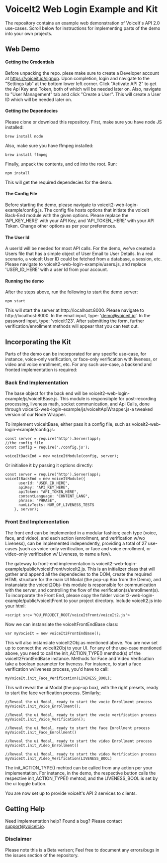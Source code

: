 # VoiceIt2 Web Login Example and Kit
The repository contains an example web demonstration of VoiceIt's API 2.0 use-cases. Scroll below for instructions for implementing parts of the demo into your own projects.

## Web Demo 

#### Getting the Credentials 
Before unpacking the repo. plese make sure to create a Developer account at https://voiceit.io/signup. Upon completion, 
login and navigate to the "Settings tab" at the bottom lower left corner. Click "Activate API 2" to get the Api Key and Token, both of which will be needed later on. Also, navigate to "User Management" tab and click "Create a User". This will create a User ID which will be needed later on. 

#### Getting the Dependecies 
Please clone or download this repository. First, make sure you have node JS installed:
```
brew install node
```
Also, make sure you have ffmpeg installed:
```
brew install ffmpeg
```
Finally, unpack the contents, and cd into the root. Run:
```
npm install
```
This will get the required dependecies for the demo.

#### The Config File 
Before starting the demo, please navigate to voiceit2-web-login-example/config.js. The config file hosts options that initiate the voiceIt Back-End module with the given options. Please replace the 'API_KEY_HERE' with your API Key, and 'API_TOKEN_HERE' with your API Token. Change other options as per your preferences.

#### The User Id
A userId will be needed for most API calls. For the demo, we've created a Users file that has a simple object of User Email to User Details. In a real scenario, a voiceIt User ID could be fetched from a database, a session, etc. 
Please navigate to voiceit2-web-login-example/users.js, and replace 'USER_ID_HERE' with a user Id from your account. 

#### Running the demo
After the steps above, run the following to start the demo server:
```
npm start
```
This will start the server at http://localhost:8000. Please navigate to http://localhost:8000. 
In the email input, type: 'demo@voiceit.io'. In the password input, type: 'voiceit123'. After submitting the form, further verification/enrollment methods will appear that you can test out. 

## Incorporating the Kit
Parts of the demo can be incorporated for any specific use-case, for instance, voice-only verification, or face-only verification with liveness, or video and voice enrollment, etc. For any such use-case, a backend and fronted implementation is required:

### Back End Implementation

The base object for the back end will be voiceit2-web-login-example/js/voiceItBase.js. This module is responsibple for post-recording processing, liveness math, socket communication, and Api Calls, done through voiceit2-web-login-example/js/voiceItApiWrapper.js-a tweaked version of our Node Wrapper.

To implement voiceItBase, either pass it a config file, such as voiceit2-web-login-example/config.js:
```
const server = require('http').Server(app);
//the config file
const config = require('./config.js');

voiceItBackEnd = new voiceItModule(config, server);
```

Or initialise it by passing it options directly:

```
const server = require('http').Server(app);
voiceItBackEnd = new voiceItModule({
      userId: "USER_ID_HERE",
      apiKey: "API_KEY_HERE",
      apiToken: "API_TOKEN_HERE",
      contentLanguage: "CONTENT_LANG",
      phrase: "PHRASE",
      numLivTests: NUM_OF_LIVENESS_TESTS
    }, server);
```

### Front End Implementation
The front end can be implemented in a modular fashion; each type (voice, face, and video), and each action (enrollment, and verification w/wo Liveness), can be implemented independently, providing a total of 27 use-cases (such as voice-only verification, or face and voice enrollment, or video-only verification w/ Liveness, to name a few).

The gateway to front-end implementation is voiceit2-web-login-example/public/voiceItFront/voiceIt2.js. This is an initializer class that will gather and append all the dependecies to the DOM, create the required HTML structure for the main UI Modal (the pop-up Box from the Demo), and instansiate the voiceIt2Obj- this module is responsible for communication with the server, and controlling the flow of the verification(s)/enrollment(s). 
To incorporate the Front End, please copy the folder voiceit2-web-login-example/public/voiceItFront to your project directory.
Include voiceIt2.js into your html:
```
<script src='YOU_PROJECT_ROOT/voiceItFront/voiceIt2.js'>
```
Now we can instansiate the voiceItFrontEndBase class:
```
var myVocieIt = new voiceIt2FrontEndBase();
```
This will also instansiate voiceIt2Obj as mentioned above. 
You are now set up to connect the voiceIt2Obj to your UI. 
For any of the use-case mentioned above, you need to call the init_ACTION_TYPE() menthod(s) of the voiceIt2FrontEndBase instance. Methods for Face and Video Verification take a boolean parameter for liveness. For instance, to start a face verification w/liveness process, you'd have to call:
```
myVoiceIt.init_Face_Verification(LIVENESS_BOOL);
```
This will reveal the ui Modal (the pop-up box), with the right presets, ready to start the face verification process.
Similarly; 
```
//Reveal the ui Modal, ready to start the vocie Enrollment process
myVoiceIt.init_Voice_Enrollment();
```
```
//Reveal the ui Modal, ready to start the vocie verification process
myVoiceIt.init_Voice_Verification();
```

```
//Reveal the ui Modal, ready to start the face Enrollment process
myVoiceIt.init_Face_Enrollment()
```
```
//Reveal the ui Modal, ready to start the video Enrollment process
myVoiceIt.init_Video_Enrollment()
```

```
//Reveal the ui Modal, ready to start the video Verification process
myVoiceIt.init_Video_Verification(LIVENESS_BOOL)
```
The init_ACTION_TYPE() mehtod can be called from any action per your implementation. For instance, in the demo, the respective button calls the respective init_ACTION_TYPE() mehtod, and the LIVENESS_BOOL is set by the ui toggle button.

You are now set up to provide voiceIt's API 2 services to clients. 

## Getting Help 
Need implementation help? Found a bug? Please contact support@voiceit.io.

### Disclaimer
Please note this is a Beta verison; Feel free to document any errors/bugs in the issues section of the repository.






